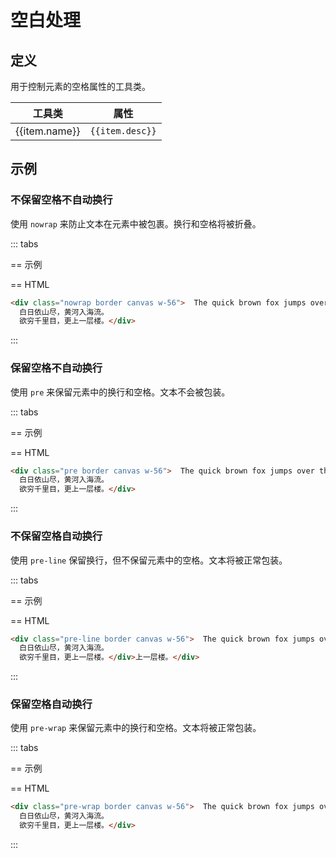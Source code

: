 # 空白处理

## 定义

用于控制元素的空格属性的工具类。

<Example padding="p-0">
  <table class="table">
    <thead>
      <tr>
        <th>工具类</th>
        <th>属性</th>
      </tr>
    </thead>
    <tbody>
      <tr v-for="item in whitespaceList" :key="item.name">
        <td class="font-mono">{{item.name}}</td>
        <td><code>{{item.desc}}</code></td>
      </tr>
    </tbody>
   </table>
</Example>

## 示例

### 不保留空格不自动换行

使用 `nowrap` 来防止文本在元素中被包裹。换行和空格将被折叠。

::: tabs

== 示例

<Example background="light-circle">
  <div class="nowrap border canvas w-56" v-html="exampleText"></div>
</Example>

== HTML

```html
<div class="nowrap border canvas w-56">  The quick brown fox jumps over the lazy dog.
  白日依山尽，黄河入海流。
  欲穷千里目，更上一层楼。</div>
```

:::

### 保留空格不自动换行

使用 `pre` 来保留元素中的换行和空格。文本不会被包装。

::: tabs

== 示例

<Example background="light-circle">
  <div class="pre border canvas w-56" v-html="exampleText"></div>
</Example>

== HTML

```html
<div class="pre border canvas w-56">  The quick brown fox jumps over the lazy dog.
  白日依山尽，黄河入海流。
  欲穷千里目，更上一层楼。</div>
```

:::

### 不保留空格自动换行

使用 `pre-line` 保留换行，但不保留元素中的空格。文本将被正常包装。

::: tabs

== 示例

<Example background="light-circle">
  <div class="pre-line border canvas w-56" v-html="exampleText"></div>
</Example>

== HTML

```html
<div class="pre-line border canvas w-56">  The quick brown fox jumps over the lazy dog.
  白日依山尽，黄河入海流。
  欲穷千里目，更上一层楼。</div>上一层楼。</div>
```

:::

### 保留空格自动换行

使用 `pre-wrap` 来保留元素中的换行和空格。文本将被正常包装。

::: tabs

== 示例

<Example background="light-circle">
  <div class="pre-wrap border canvas w-56" v-html="exampleText"></div>
</Example>

== HTML

```html
<div class="pre-wrap border canvas w-56">  The quick brown fox jumps over the lazy dog.
  白日依山尽，黄河入海流。
  欲穷千里目，更上一层楼。</div>
```

:::

<script setup>
const whitespaceList = [
    {name: 'nowrap',   desc: 'white-space: nowrap;'},
    {name: 'pre',      desc: 'white-space: pre;'},
    {name: 'pre-line', desc: 'white-space: pre-line;'},
    {name: 'pre-wrap', desc: 'white-space: pre-wrap;'},
];
const exampleText = `  The quick brown fox jumps over the lazy dog.
  白日依山尽，黄河入海流。
  欲穷千里目，更上一层楼。`;
</script>
